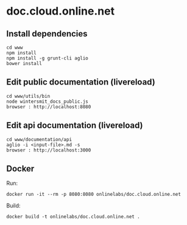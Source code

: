 # doc.cloud.online.net

## Install dependencies
```
cd www
npm install
npm install -g grunt-cli aglio
bower install
```

## Edit public documentation (livereload)
```
cd www/utils/bin
node wintersmit_docs_public.js
browser : http://localhost:8080
```

## Edit api documentation (livereload)
```
cd www/documentation/api
aglio -i <input-file>.md -s
browser : http://localhost:3000
```

## Docker

Run:

`docker run -it --rm -p 8080:8080 onlinelabs/doc.cloud.online.net`

Build:

`docker build -t onlinelabs/doc.cloud.online.net .`
